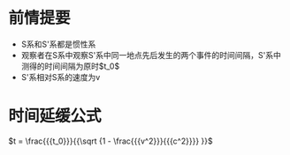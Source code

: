 # 前情提要 #
- S系和S'系都是惯性系
- <div>
	观察者在S系中观察S'系中同一地点先后发生的两个事件的时间间隔，S'系中测得的时间间隔为原时$t_0$
	</div>
- S'系相对S系的速度为v
# 时间延缓公式 #
<div>
$t = \frac{{{t_0}}}{{\sqrt {1 - \frac{{{v^2}}}{{{c^2}}}} }}$
</div>